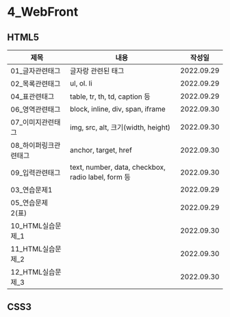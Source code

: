 # 4_WebFront
## HTML5
제목|내용|작성일|
---|---|---|
01_글자관련태그|글자랑 관련된 태그|2022.09.29|
02_목록관련태그|ul, ol. li|2022.09.29|
04_표관련태그|table, tr, th, td, caption 등|2022.09.29|
06_영역관련태그|block, inline, div, span, iframe|2022.09.30|
07_이미지관련태그|img, src, alt, 크기(width, height)|2022.09.30|
08_하이퍼링크관련태그|anchor, target, href|2022.09.30|
09_입력관련태그|text, number, data, checkbox, radio label, form 등|2022.09.30|
03_연습문제1||2022.09.29|
05_연습문제2(표)||2022.09.29|
10_HTML실습문제_1||2022.09.30|
11_HTML실습문제_2||2022.09.30|
12_HTML실습문제_3||2022.09.30|

## CSS3
